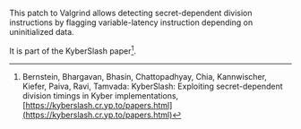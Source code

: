 [//]: # (SPDX-License-Identifier: CC-BY-4.0)

This patch to Valgrind allows detecting secret-dependent division
instructions by flagging variable-latency instruction depending
on uninitialized data.

It is part of the KyberSlash paper[^KyberSlash].

<!--- bibliography --->
[^KyberSlash]: Bernstein, Bhargavan, Bhasin, Chattopadhyay, Chia, Kannwischer, Kiefer, Paiva, Ravi, Tamvada: KyberSlash: Exploiting secret-dependent division timings in Kyber implementations, [https://kyberslash.cr.yp.to/papers.html](https://kyberslash.cr.yp.to/papers.html)
